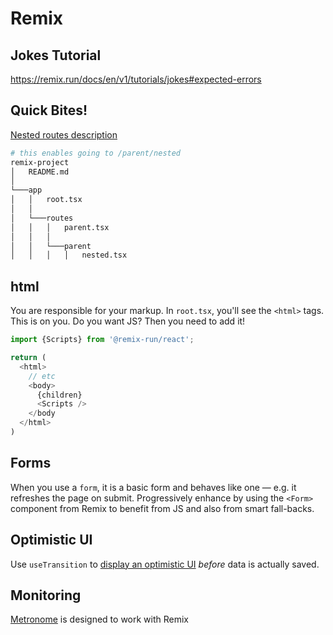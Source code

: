 # Remix

## Jokes Tutorial
https://remix.run/docs/en/v1/tutorials/jokes#expected-errors

## Quick Bites!
[Nested routes description](https://blog.logrocket.com/understanding-routes-route-nesting-remix/) 

```sh
# this enables going to /parent/nested
remix-project
│   README.md
│
└───app
│   │   root.tsx
│   │
│   └───routes
│   │   │   parent.tsx
│   │   │
│   │   └───parent
│   │   │   │   nested.tsx
```

## html
You are responsible for your markup. In `root.tsx`, you'll see the `<html>` tags. This is on you. Do you want JS? Then you need to add it!
```js
import {Scripts} from '@remix-run/react';

return (
  <html>
    // etc
    <body>
      {children}
      <Scripts />
    </body
  </html>
)
```
## Forms
When you use a `form`, it is a basic form and behaves like one — e.g. it refreshes the page on submit. Progressively enhance by using the `<Form>` component from Remix to benefit from JS and also from smart fall-backs.

## Optimistic UI
Use `useTransition` to [display an optimistic UI](https://remix.run/docs/en/v1.5.1/guides/optimistic-ui#optimistic-ui) _before_ data is actually saved. 

## Monitoring
[Metronome](https://metronome.sh/#pricing) is designed to work with Remix
